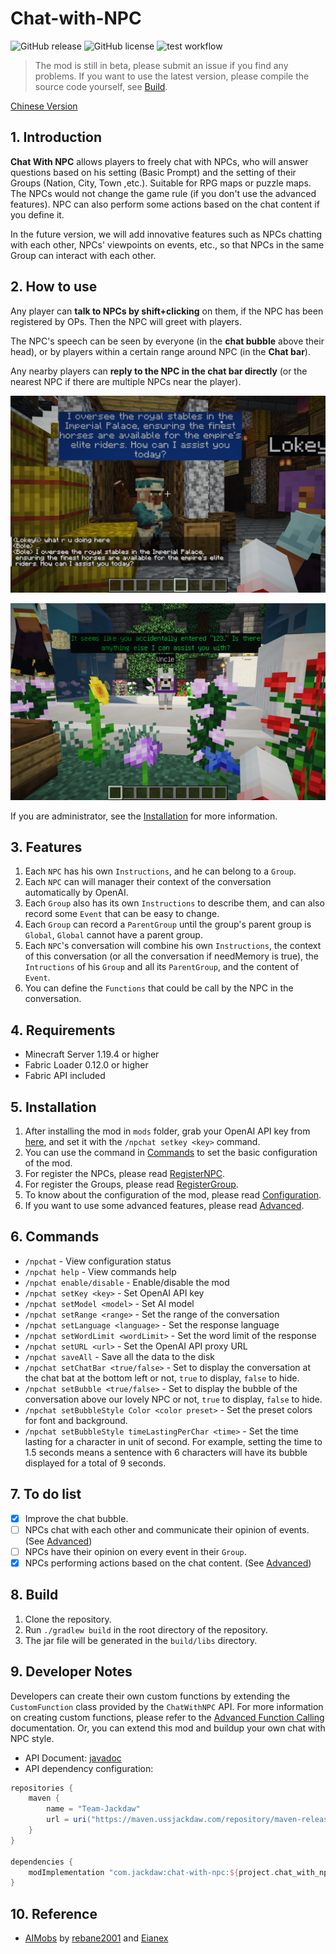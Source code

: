 # Chat-with-NPC

![GitHub release](https://img.shields.io/github/v/release/Team-Jackdaw/chat-with-NPC?include_prereleases)
![GitHub license](https://img.shields.io/github/license/Team-Jackdaw/chat-with-NPC)
![test workflow](https://github.com/Team-Jackdaw/chat-with-NPC/actions/workflows/build.yml/badge.svg)

> The mod is still in beta, please submit an issue if you find any problems. If you want to use the latest version,
> please compile the source code yourself, see [Build](#8-build).

[Chinese Version](docs/README_zh.md)

## 1. Introduction

**Chat With NPC** allows players to freely chat with NPCs, who will answer questions based on his setting (Basic Prompt)
and the setting of their Groups (Nation, City, Town ,etc.). Suitable for RPG maps or puzzle maps. The NPCs would not
change the game rule (if you don't use the advanced features). NPC can also perform some actions based on the chat
content if you define it.

In the future version, we will add innovative features such as NPCs chatting with each other, NPCs' viewpoints on
events, etc., so that NPCs in the same Group can interact with each other.

## 2. How to use

Any player can **talk to NPCs by shift+clicking** on them, if the NPC has been registered by OPs. Then the NPC will
greet with players.

The NPC's speech can be seen by everyone (in the **chat bubble** above their head), or by players within a certain range
around NPC (in the **Chat bar**).

Any nearby players can **reply to the NPC in the chat bar directly** (or the nearest NPC if there are multiple NPCs near
the player).

![image](docs/images/bole-min.png)

![image](docs/images/matrix-min.png)

If you are administrator, see the [Installation](#5-installation) for more information.

## 3. Features

1. Each `NPC` has his own `Instructions`, and he can belong to a `Group`.
2. Each `NPC` can will manager their context of the conversation automatically by OpenAI.
3. Each `Group` also has its own `Instructions` to describe them, and can also record some `Event` that can be easy to
   change.
4. Each `Group` can record a `ParentGroup` until the group's parent group is `Global`, `Global` cannot have a parent
   group.
5. Each `NPC`'s conversation will combine his own `Instructions`, the context of this
   conversation (or all the conversation if needMemory is true), the `Intructions` of his `Group` and all
   its `ParentGroup`, and the content of `Event`.
6. You can define the `Functions` that could be call by the NPC in the conversation.

## 4. Requirements

- Minecraft Server 1.19.4 or higher
- Fabric Loader 0.12.0 or higher
- Fabric API included

## 5. Installation

1. After installing the mod in `mods` folder, grab your OpenAI API key
   from [here](https://platform.openai.com/api-keys), and set it with the `/npchat setkey <key>` command.
2. You can use the command in [Commands](#6-commands) to set the basic configuration of the mod.
3. For register the NPCs, please read [RegisterNPC](docs/RegisterNPC.md).
4. For register the Groups, please read [RegisterGroup](docs/RegisterGroup.md).
5. To know about the configuration of the mod, please read [Configuration](docs/Config.md).
6. If you want to use some advanced features, please read [Advanced](docs/Advanced.md).

## 6. Commands

- `/npchat` - View configuration status
- `/npchat help` - View commands help
- `/npchat enable/disable` - Enable/disable the mod
- `/npchat setKey <key>` - Set OpenAI API key
- `/npchat setModel <model>` - Set AI model
- `/npchat setRange <range>` - Set the range of the conversation
- `/npchat setLanguage <language>` - Set the response language
- `/npchat setWordLimit <wordLimit>` - Set the word limit of the response
- `/npchat setURL <url>` - Set the OpenAI API proxy URL
- `/npchat saveAll` - Save all the data to the disk
- `/npchat setChatBar <true/false>` - Set to display the conversation at the chat bat at the bottom left or not, `true` to display, `false` to hide.
- `/npchat setBubble <true/false>` - Set to display the bubble of the conversation above our lovely NPC or not, `true` to display, `false` to hide.
- `/npchat setBubbleStyle Color <color preset>` - Set the preset colors for font and background. 
- `/npchat setBubbleStyle timeLastingPerChar <time>` - Set the time lasting for a character in unit of second. For example, setting the time to 1.5 seconds means a sentence with 6 characters will have its bubble displayed for a total of 9 seconds.

## 7. To do list

- [X] Improve the chat bubble.
- [ ] NPCs chat with each other and communicate their opinion of events. (See [Advanced](docs/Advanced.md))
- [ ] NPCs have their opinion on every event in their `Group`.
- [X] NPCs performing actions based on the chat content. (See [Advanced](docs/Advanced.md))

## 8. Build

1. Clone the repository.
2. Run `./gradlew build` in the root directory of the repository.
3. The jar file will be generated in the `build/libs` directory.

## 9. Developer Notes

Developers can create their own custom functions by extending the `CustomFunction` class provided by the `ChatWithNPC`
API. For more information on creating custom functions, please refer to
the [Advanced Function Calling](docs/Advanced.md) documentation. Or, you can extend this mod and buildup your own chat with NPC style. 

- API Document: [javadoc](http://npchat.doc.ussjackdaw.com)
- API dependency configuration:
```groovy
repositories {
    maven {
        name = "Team-Jackdaw"
        url = uri("https://maven.ussjackdaw.com/repository/maven-releases/")
    }
}

dependencies {
    modImplementation "com.jackdaw:chat-with-npc:${project.chat_with_npc_version}"
}
```

## 10. Reference

- [AIMobs](https://github.com/rebane2001/aimobs) by [rebane2001](https://github.com/rebane2001)
  and [Eianex](https://github.com/Eianex)
